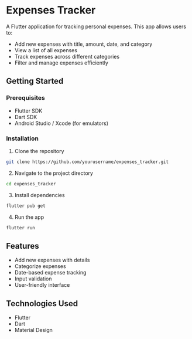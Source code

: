 # Expenses Tracker

A Flutter application for tracking personal expenses. This app allows users to:

- Add new expenses with title, amount, date, and category
- View a list of all expenses
- Track expenses across different categories
- Filter and manage expenses efficiently

## Getting Started

### Prerequisites

- Flutter SDK
- Dart SDK
- Android Studio / Xcode (for emulators)

### Installation

1. Clone the repository

```bash
git clone https://github.com/yourusername/expenses_tracker.git
```

2. Navigate to the project directory

```bash
cd expenses_tracker
```

3. Install dependencies

```bash
flutter pub get
```

4. Run the app

```bash
flutter run
```

## Features

- Add new expenses with details
- Categorize expenses
- Date-based expense tracking
- Input validation
- User-friendly interface

## Technologies Used

- Flutter
- Dart
- Material Design
